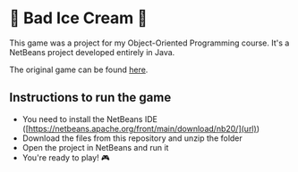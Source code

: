 # 🍦 Bad Ice Cream 🍦

This game was a project for my Object-Oriented Programming course. It's a NetBeans project developed entirely in Java.

The original game can be found [here](https://poki.com/br/g/bad-ice-cream?campaign=20607849513&adgroup=154594638175&extensionid=&targetid=kwd-5566849837&location=1001541&matchtype=e&network=g&device=c&devicemodel=&creative=675917338315&keyword=bad%20ice%20cream&placement=&target=&gclid=CjwKCAiAhJWsBhAaEiwAmrNyqyEJypYSU4RAle2GGx01tRmOOpnFOPwyMV8MrIKGFyxMOkyvQ2mxUhoCOkIQAvD_BwE).


## Instructions to run the game
- You need to install the NetBeans IDE ([https://netbeans.apache.org/front/main/download/nb20/](url))
- Download the files from this repository and unzip the folder
- Open the project in NetBeans and run it
- You're ready to play! 🎮



  

